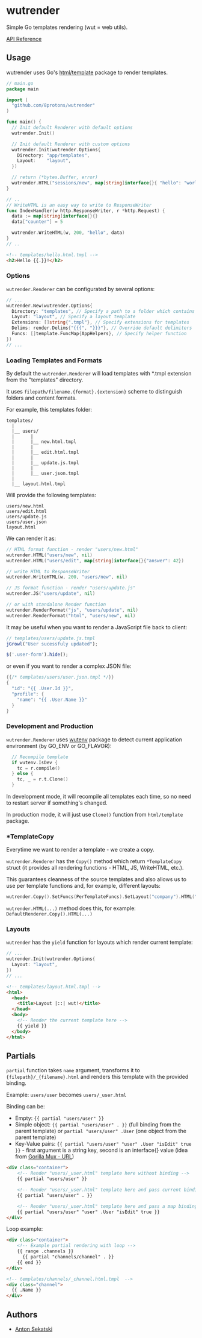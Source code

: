 # wutrender
Simple Go templates rendering (wut = web utils).

[API Reference](http://godoc.org/github.com/8protons/wutrender)

## Usage
wutrender uses Go's [html/template](http://golang.org/pkg/html/template/) package to render templates.

~~~ go
// main.go
package main

import (
  "github.com/8protons/wutrender"
)

func main() {
  // Init default Renderer with default options
  wutrender.Init()

  // Init default Renderer with custom options
  wutrender.Init(wutrender.Options{
    Directory: "app/templates",
    Layout:    "layout",
  })

  // return (*bytes.Buffer, error)
  wutrender.HTML("sessions/new", map[string]interface{}{ "hello": "world" })
}

// ..
// WriteHTML is an easy way to write to ResponseWriter
func IndexHandler(w http.ResponseWriter, r *http.Request) {
  data := map[string]interface{}{}
  data["counter"] = 5

  wutrender.WriteHTML(w, 200, "hello", data)
}
// ..

~~~

~~~ html
<!-- templates/hello.html.tmpl -->
<h2>Hello {{.}}!</h2>
~~~

### Options
`wutrender.Renderer` can be configurated by several options:

~~~ go
// ...
wutrender.New(wutrender.Options{
  Directory: "templates", // Specify a path to a folder which contains templates
  Layout: "layout", // Specify a layout template
  Extensions: []string{".tmpl"}, // Specify extensions for templates
  Delims: render.Delims{"{{{", "}}}"}, // Override default delimiters
  Funcs: []template.FuncMap{AppHelpers}, // Specify helper function
})
// ...
~~~

### Loading Templates and Formats
By default the `wutrender.Renderer` will load templates with *.tmpl extension from the "templates" directory.

It uses `filepath/filename.{format}.{extension}` scheme to distinguish folders and content formats.

For example, this templates folder:

~~~
templates/
  |
  |__ users/
  |      |
  |      |__ new.html.tmpl
  |      |
  |      |__ edit.html.tmpl
  |      |
  |      |__ update.js.tmpl
  |      |
  |      |__ user.json.tmpl
  |
  |__ layout.html.tmpl
~~~

Will provide the following templates:
~~~
users/new.html
users/edit.html
users/update.js
users/user.json
layout.html
~~~

We can render it as:

~~~ go
// HTML format function - render "users/new.html"
wutrender.HTML("users/new", nil)
wutrender.HTML("users/edit", map[string]interface{}{"answer": 42})

// write HTML to ResponseWriter
wutrender.WriteHTML(w, 200, "users/new", nil)

// JS format function - render "users/update.js"
wutrender.JS("users/update", nil)

// or with standalone Render function
wutrender.RenderFormat("js", "users/update", nil)
wutrender.RenderFormat("html", "users/new", nil)
~~~

It may be useful when you want to render a JavaScript file back to client:

~~~ js
// templates/users/update.js.tmpl
jGrowl("User sucessfuly updated");

$('.user-form').hide();
~~~

or even if you want to render a complex JSON file:

~~~ go
{{/* templates/users/user.json.tmpl */}}
{
  "id": "{{ .User.Id }}",
  "profile": {
    "name": "{{ .User.Name }}"
  }
}
~~~

### Development and Production

`wutrender.Renderer` uses [wutenv](https://github.com/8protons/wutenv) package to detect current application environment (by GO_ENV or GO_FLAVOR):

~~~ go
  // Recompile template
  if wutenv.IsDev {
    tc = r.compile()
  } else {
    tc, _ = r.t.Clone()
  }
~~~

In development mode, it will recompile all templates each time, so no need to restart server if something's changed.

In production mode, it will just use `Clone()` function from `html/template` package.

### *TemplateCopy

Everytime we want to render a template - we create a copy.

`wutrender.Renderer` has the `Copy()` method which return `*TemplateCopy` struct (it provides all rendering functions - HTML, JS, WriteHTML, etc.).

This guarantees cleanness of the source templates and also allows us to use per template functions and, for example, different layouts:

~~~ go
wutrender.Copy().SetFuncs(PerTemplateFuncs).SetLayout("company").HTML("hello", nil)
~~~

`wutrender.HTML(...)` method does this, for example: `DefaultRenderer.Copy().HTML(...)` 

### Layouts
`wutrender` has the `yield` function for layouts which render current template:

~~~ go
// ...
wutrender.Init(wutrender.Options{
  Layout: "layout",
})
// ...
~~~

~~~ html
<!-- templates/layout.html.tmpl -->
<html>
  <head>
    <title>Layout |::| wut!</title>
  </head>
  <body>
    <!-- Render the current template here -->
    {{ yield }}
  </body>
</html>
~~~

## Partials

`partial` function takes `name` argument, transforms it to `{filepath}/_{filename}.html` and renders this template with the provided binding.

Example: `users/user` becomes `users/_user.html`

Binding can be:

- Empty: `{{ partial "users/user" }}` 
- Simple object: `{{ partial "users/user" . }}` (full binding from the parent template) or `partial "users/user" .User` (one object from the parent template)
- Key-Value pairs: `{{ partial "users/user" "user" .User "isEdit" true }}` - first argument is a string key, second is an interface{} value (idea from [Gorilla Mux - URL](http://www.gorillatoolkit.org/pkg/mux#Route.URL))

~~~ html
<div class="container">
    <!-- Render "users/_user.html" template here without binding -->
    {{ partial "users/user" }}

    <!-- Render "users/_user.html" template here and pass current binding to it -->
    {{ partial "users/user" . }}

    <!-- Render "users/_user.html" template here and pass a map binding: {user: .user, isEdit: true} -->
    {{ partial "users/user" "user" .User "isEdit" true }}
</div>
~~~

Loop example:

~~~ html
<div class="container">
    <!-- Example partial rendering with loop -->
    {{ range .channels }}
      {{ partial "channels/channel" . }}
    {{ end }}
</div>

<!-- templates/channels/_channel.html.tmpl  -->
<div class="channel">
  {{ .Name }}
</div>

~~~

## Authors
* [Anton Sekatski](http://github.com/antonsekatski)
